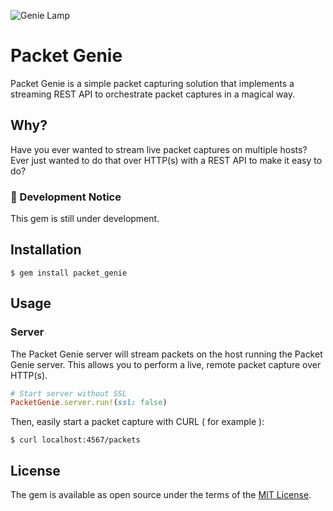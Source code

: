 ![Genie Lamp](https://i.imgur.com/jtBKrjU.png)

# Packet Genie

Packet Genie is a simple packet capturing solution that implements a streaming REST API to orchestrate packet captures in a magical way.

## Why?

Have you ever wanted to stream live packet captures on multiple hosts? Ever just wanted to do that over HTTP(s) with a REST API to make it easy to do? 

### 🚧  Development Notice

This gem is still under development.

## Installation

    $ gem install packet_genie

## Usage

### Server

The Packet Genie server will stream packets on the host running the Packet Genie server. This allows you to perform a live, remote packet capture over HTTP(s).

```ruby
# Start server without SSL
PacketGenie.server.run!(ssl: false)
```

Then, easily start a packet capture with CURL ( for example ):

```shell
$ curl localhost:4567/packets
```

## License

The gem is available as open source under the terms of the [MIT License](http://opensource.org/licenses/MIT).


